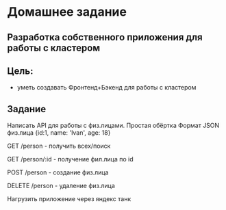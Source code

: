 # Домашнее задание

## Разработка собственного приложения для работы с кластером

## Цель: 
- уметь создавать Фронтенд+Бэкенд для работы с кластером

## Задание
Написать API для работы с физ.лицами. Простая обёртка Формат JSON физ.лица {id:1, name: 'Ivan', age: 18} 

GET /person - получить всех/поиск 

GET /person/:id - получение фил.лица по id 

POST /person - создание физ.лица 

DELETE /person - удаление физ.лица 

Нагрузить приложение через яндекс танк